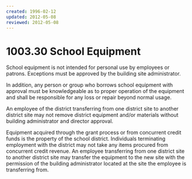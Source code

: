 ```yaml
---
created: 1996-02-12
updated: 2012-05-08
reviewed: 2012-05-08
---
```


# 1003.30 School Equipment

School equipment is not intended for personal use by employees or patrons. Exceptions must be approved by the building site administrator.

In addition, any person or group who borrows school equipment with approval must be knowledgeable as to proper operation of the equipment and shall be responsible for any loss or repair beyond normal usage.

An employee of the district transferring from one district site to another district site may not remove district equipment and/or materials without building administrator and director approval.

Equipment acquired through the grant process or from concurrent credit funds is the property of the school district. Individuals terminating employment with the district may not take any items procured from concurrent credit revenue. An employee transferring from one district site to another district site may transfer the equipment to the new site with the permission of the building administrator located at the site the employee is transferring from.
